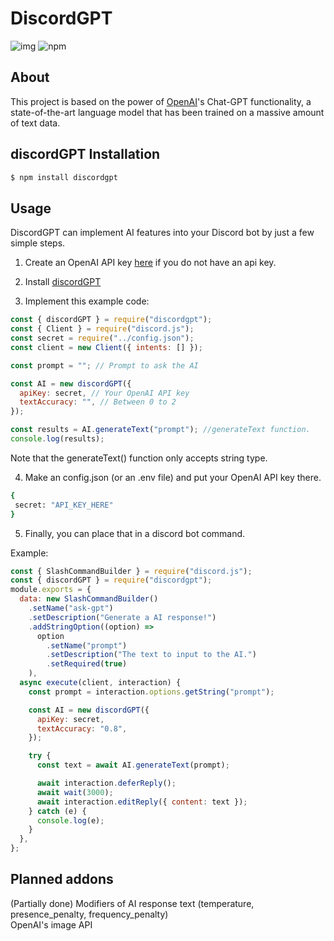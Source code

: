 # DiscordGPT

![img](https://img.shields.io/codacy/grade/333027d39cce490e83ac03cf5f0f1e9d?style=for-the-badge&logo=codacy)
![npm](https://img.shields.io/npm/v/discordgpt?style=for-the-badge)

## About

This project is based on the power of [OpenAI](https://beta.openai.com)'s Chat-GPT functionality, a state-of-the-art language model that has been trained on a massive amount of text data.

## discordGPT Installation

```bash
$ npm install discordgpt
```

## Usage

DiscordGPT can implement AI features into your Discord bot by just a few simple steps.

1. Create an OpenAI API key [here](https://beta.openai.com/account/api-keys) if you do not have an api key.

2. Install [discordGPT](#discordGPT-Installation)
3. Implement this example code:

```javascript
const { discordGPT } = require("discordgpt");
const { Client } = require("discord.js");
const secret = require("../config.json");
const client = new Client({ intents: [] });

const prompt = ""; // Prompt to ask the AI

const AI = new discordGPT({
  apiKey: secret, // Your OpenAI API key
  textAccuracy: "", // Between 0 to 2
});

const results = AI.generateText("prompt"); //generateText function.
console.log(results);
```

Note that the generateText() function only accepts string type.

4. Make an config.json (or an .env file) and put your OpenAI API key there.

```bash
{
 secret: "API_KEY_HERE"
}
```

5. Finally, you can place that in a discord bot command.

Example:

```js
const { SlashCommandBuilder } = require("discord.js");
const { discordGPT } = require("discordgpt");
module.exports = {
  data: new SlashCommandBuilder()
    .setName("ask-gpt")
    .setDescription("Generate a AI response!")
    .addStringOption((option) =>
      option
        .setName("prompt")
        .setDescription("The text to input to the AI.")
        .setRequired(true)
    ),
  async execute(client, interaction) {
    const prompt = interaction.options.getString("prompt");

    const AI = new discordGPT({
      apiKey: secret,
      textAccuracy: "0.8",
    });

    try {
      const text = await AI.generateText(prompt);

      await interaction.deferReply();
      await wait(3000);
      await interaction.editReply({ content: text });
    } catch (e) {
      console.log(e);
    }
  },
};
```

## Planned addons

(Partially done) Modifiers of AI response text (temperature, presence_penalty, frequency_penalty) \
OpenAI's image API
